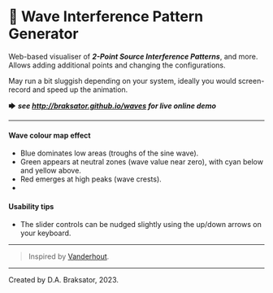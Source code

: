 # 🌊 Wave Interference Pattern Generator

Web-based visualiser of ***2-Point Source Interference Patterns***, and more.  Allows adding additional points and changing the configurations.

May run a bit sluggish depending on your system, ideally you would screen-record and speed up the animation.

🡆 ***see http://braksator.github.io/waves for live online demo***


*************************************

#### Wave colour map effect

- Blue dominates low areas (troughs of the sine wave).
- Green appears at neutral zones (wave value near zero), with cyan below and yellow above.
- Red emerges at high peaks (wave crests).
- 
#### Usability tips

- The slider controls can be nudged slightly using the up/down arrows on your keyboard.

*************************************

> Inspired by [Vanderhout](https://www.youtube.com/watch?v=sXlYmLQdJU4).


*************************************
Created by D.A. Braksator, 2023.
